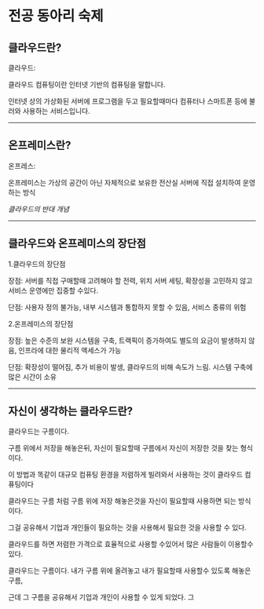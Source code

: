 전공 동아리 숙제 
=================
클라우드란?
---------------------
클라우드: 

  클라우드 컴퓨팅이란 인터넷 기반의 컴퓨팅을 말합니다. 

  인터넷 상의 가상화된 서버에 프로그램을 두고 필요할때마다 컴퓨터나 스마트폰 등에 불러와 사용하는 서비스입니다. 
* * *
온프레미스란?
--------------
온프레스:

  온프레미스는 가상의 공간이 아닌 자체적으로 보유한 전산실 서버에 직접 설치하여 운영하는 방식
  
*클라우드의 반대 개념*

* * *
클라우드와 온프레미스의 장단점
-------------------------------
1.클라우드의 장단점

  장점: 서버를 직접 구매할때 고려해야 할 전력, 위치 서버 세팅, 확장성을 고민하지 않고 서비스 운영에만 집중할 수있다.

  
  단점: 사용자 정의 불가능,  내부 시스템과 통합하지 못할 수 있음, 서비스 종류의 위험



2.온프레미스의 장단점
  
  장점: 높은 수준의 보완 시스템을 구축, 트랙픽이 증가하여도 별도의 요금이 발생하지 않음, 인프라에 대한 물리적 액세스가 가능

  단점: 확장성이 떨어짐, 추가 비용이 발생, 클라우드의 비해 속도가 느림. 시스템 구축에 많은 시간이 소유
* * *
자신이 생각하는 클라우드란?
----------------------------

  클라우드는 구름이다.

구름 위에서 저장을 해놓은뒤, 자신이 필요할때 구름에서 자신이 저장한 것을 찾는 형식이다.

이 방법과 똑같이 대규모 컴퓨팅 환경을 저렴하게 빌려와서 사용하는 것이 클라우드 컴퓨팅이다

클라우드는 구름 처럼 구름 위에 저장 해놓은것을 자신이 필요할때 사용하면 되는 방식이다. 

그걸 공유해서 기업과 개인들이 필요하는 것을 사용해서 필요한 것을 사용할 수 있다.

클라우드를 하면  저렴한 가격으로 효율적으로 사용할 수있어서 많은 사람들이 이용할수있다.

클라우드는 구름이다. 내가 구름 위에 올려놓고 내가 필요할때 사용할수 있도록 해놓은 구름,

근데 그 구름을 공유해서 기업과 개인이 사용할 수 있게 되었다. 그
